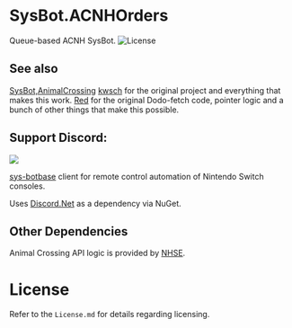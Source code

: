 # SysBot.ACNHOrders
Queue-based ACNH SysBot. 
![License](https://img.shields.io/badge/License-AGPLv3-blue.svg)

## See also

[SysBot,AnimalCrossing](https://github.com/kwsch/SysBot.AnimalCrossing)
[kwsch](https://github.com/kwsch) for the original project and everything that makes this work.
[Red](https://github.com/hp3721) for the original Dodo-fetch code, pointer logic and a bunch of other things that make this possible.

## Support Discord:

[<img src="https://canary.discordapp.com/api/guilds/771477382409879602/widget.png?style=banner2">](https://discord.gg/5bT8XK8dYe)

[sys-botbase](https://github.com/olliz0r/sys-botbase) client for remote control automation of Nintendo Switch consoles.

Uses [Discord.Net](https://github.com/discord-net/Discord.Net) as a dependency via NuGet.

## Other Dependencies
Animal Crossing API logic is provided by [NHSE](https://github.com/kwsch/NHSE/).

# License
Refer to the `License.md` for details regarding licensing.
